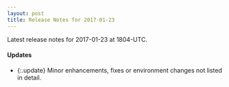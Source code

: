 ```yaml
---
layout: post
title: Release Notes for 2017-01-23
---
```


Latest release notes for 2017-01-23 at 1804-UTC.

<div class='updates' markdown='1'>

#### Updates

- {:.update} Minor enhancements, fixes or environment changes not listed in detail.

</div>


